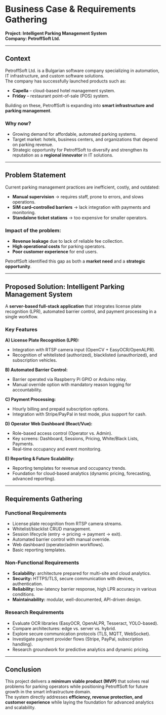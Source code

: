 # Business Case & Requirements Gathering
**Project: Intelligent Parking Management System**  
**Company: PetroffSoft Ltd.**

---

## **Context**

PetroffSoft Ltd. is a Bulgarian software company specializing in automation, IT infrastructure, and custom software solutions.  
The company has successfully launched products such as:

- **Capella** – cloud-based hotel management system.
- **Friday** – restaurant point-of-sale (POS) system.

Building on these, PetroffSoft is expanding into **smart infrastructure and parking management**.

### **Why now?**
- Growing demand for affordable, automated parking systems.
- Target market: hotels, business centers, and organizations that depend on parking revenue.
- Strategic opportunity for PetroffSoft to diversify and strengthen its reputation as a **regional innovator** in IT solutions.

---

## **Problem Statement**

Current parking management practices are inefficient, costly, and outdated:

- **Manual supervision** → requires staff, prone to errors, and slows operations.
- **SIM card–controlled barriers** → lack integration with payments and monitoring.
- **Standalone ticket stations** → too expensive for smaller operators.

### **Impact of the problem:**
- **Revenue leakage** due to lack of reliable fee collection.
- **High operational costs** for parking operators.
- **Poor customer experience** for end users.

PetroffSoft identified this gap as both a **market need** and a **strategic opportunity**.

---

## **Proposed Solution: Intelligent Parking Management System**

A **server-based full-stack application** that integrates license plate recognition (LPR), automated barrier control, and payment processing in a single workflow.

### **Key Features**

**A) License Plate Recognition (LPR):**
- Integration with RTSP camera input (OpenCV + EasyOCR/OpenALPR).
- Recognition of whitelisted (authorized), blacklisted (unauthorized), and subscription vehicles.

**B) Automated Barrier Control:**
- Barrier operated via Raspberry Pi GPIO or Arduino relay.
- Manual override option with mandatory reason logging for accountability.

**C) Payment Processing:**
- Hourly billing and prepaid subscription options.
- Integration with Stripe/PayPal in test mode, plus support for cash.

**D) Operator Web Dashboard (React/Vue):**
- Role-based access control (Operator vs. Admin).
- Key screens: Dashboard, Sessions, Pricing, White/Black Lists, Payments.
- Real-time occupancy and event monitoring.

**E) Reporting & Future Scalability:**
- Reporting templates for revenue and occupancy trends.
- Foundation for cloud-based analytics (dynamic pricing, forecasting, advanced reporting).

---

## **Requirements Gathering**

### **Functional Requirements**
- License plate recognition from RTSP camera streams.
- Whitelist/blacklist CRUD management.
- Session lifecycle (entry → pricing → payment → exit).
- Automated barrier control with manual override.
- Web dashboard (operator/admin workflows).
- Basic reporting templates.

### **Non-Functional Requirements**
- **Scalability:** architecture prepared for multi-site and cloud analytics.
- **Security:** HTTPS/TLS, secure communication with devices, authentication.
- **Reliability:** low-latency barrier response, high LPR accuracy in various conditions.
- **Maintainability:** modular, well-documented, API-driven design.

### **Research Requirements**
- Evaluate OCR libraries (EasyOCR, OpenALPR, Tesseract, YOLO-based).
- Compare architectures: edge vs. server vs. hybrid.
- Explore secure communication protocols (TLS, MQTT, WebSocket).
- Investigate payment provider flows (Stripe, PayPal, subscription handling).
- Research groundwork for predictive analytics and dynamic pricing.

---

## **Conclusion**

This project delivers a **minimum viable product (MVP)** that solves real problems for parking operators while positioning PetroffSoft for future growth in the smart infrastructure domain.  
The system directly addresses **efficiency, revenue protection, and customer experience** while laying the foundation for advanced analytics and scalability.  
